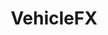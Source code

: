 ---
title: "VehicleFX"
image: "/assets/images/works/vehicle/main.jpg"
heading: "Take Your Brand On The Road With VehicleFX."
intro: "The more you get your brand and your message out there, the more top of mind you'll be with your customers. And whether you drive a truck, a van, or a car, vehicle messaging is a good way to get the word out. It's also one of the least expensive and most effective ways to reach customers. If you're out on the water, you may want to splash your logo on your boat, too."

recent_1: "/assets/images/works/vehicle/file24.jpg"
recent_2: "/assets/images/works/vehicle/file23.jpg"
recent_3: "/assets/images/works/vehicle/file22.jpg"
recent_4: "/assets/images/works/vehicle/file18.jpg"
recent_5: "/assets/images/works/vehicle/file17.jpg"
recent_6: "/assets/images/works/vehicle/file14.jpg"
recent_7: "/assets/images/works/vehicle/file8.jpg"
recent_8: "/assets/images/works/vehicle/file1.jpg"

section_2:
    - title: "Your Brand on Any Vehicle"
      description: "Whatever the vehicle, our designers have your brand covered. We can design, produce and install on just about anything imagineable. From simple lettering decals, to full body wraps. Whether it’s a single vehicle or a fleet of vehicles, our team is meticulous and expedient. So if you want to hit the road in style and you need it fast, give us a call."

usp_heading_1: "Specialized Services"
usp_body_1: "We specialize in creating signage in all types of materials for all types of vehicles."
usp_heading_2: "Quick Service"
usp_body_2: "Our full-service team proceeds full speed ahead, without missing a beat."
usp_heading_3: "Professional Results"
usp_body_3: "Expert design combines with solid branding to ensure you’re driving home a professional image."
---